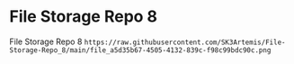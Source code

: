 # File Storage Repo 8
File Storage Repo 8
`https://raw.githubusercontent.com/SK3Artemis/File-Storage-Repo_8/main/file_a5d35b67-4505-4132-839c-f98c99bdc90c.png`

